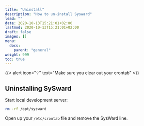 ```yaml
---
title: "Uninstall"
description: "How to un-install Sysward"
lead: ""
date: 2020-10-13T15:21:01+02:00
lastmod: 2020-10-13T15:21:01+02:00
draft: false
images: []
menu:
  docs:
    parent: "general"
weight: 999
toc: true
---
```


{{< alert icon="💡" text="Make sure you clear out your crontab" >}}

## Uninstalling SySward

Start local development server:

```bash
rm -rf /opt/sysward
```

Open up your `/etc/crontab` file and remove the SysWard line.
